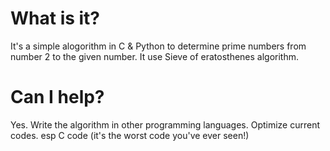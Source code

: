 # What is it?
It's a simple alogorithm in C & Python to determine prime numbers from
number 2 to the given number. It use Sieve of eratosthenes algorithm.

# Can I help?
Yes.
Write the algorithm in other programming languages.
Optimize current codes. esp C code (it's the worst code you've ever seen!)
